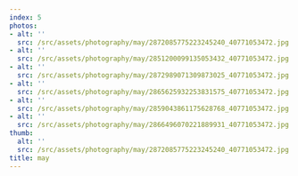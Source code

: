 ```yaml
---
index: 5
photos:
- alt: ''
  src: /src/assets/photography/may/2872085775223245240_40771053472.jpg
- alt: ''
  src: /src/assets/photography/may/2851200099135053432_40771053472.jpg
- alt: ''
  src: /src/assets/photography/may/2872989071309873025_40771053472.jpg
- alt: ''
  src: /src/assets/photography/may/2865625932253831575_40771053472.jpg
- alt: ''
  src: /src/assets/photography/may/2859043861175628768_40771053472.jpg
- alt: ''
  src: /src/assets/photography/may/2866496070221889931_40771053472.jpg
thumb:
  alt: ''
  src: /src/assets/photography/may/2872085775223245240_40771053472.jpg
title: may
---
```

